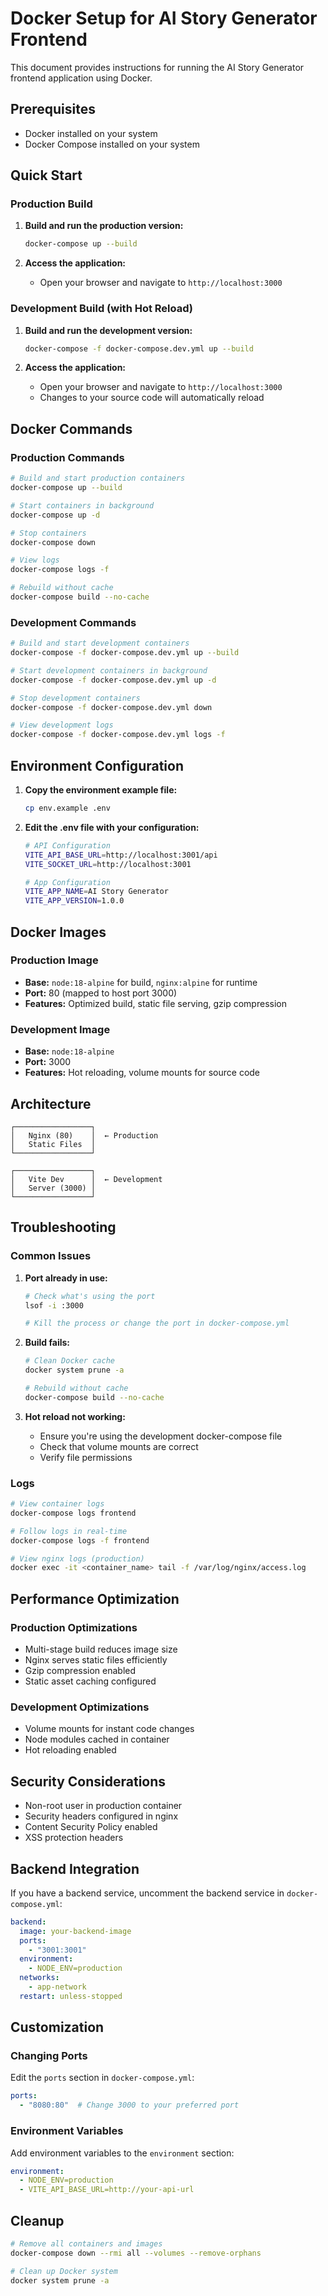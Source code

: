 # Docker Setup for AI Story Generator Frontend

This document provides instructions for running the AI Story Generator frontend application using Docker.

## Prerequisites

- Docker installed on your system
- Docker Compose installed on your system

## Quick Start

### Production Build

1. **Build and run the production version:**
   ```bash
   docker-compose up --build
   ```

2. **Access the application:**
   - Open your browser and navigate to `http://localhost:3000`

### Development Build (with Hot Reload)

1. **Build and run the development version:**
   ```bash
   docker-compose -f docker-compose.dev.yml up --build
   ```

2. **Access the application:**
   - Open your browser and navigate to `http://localhost:3000`
   - Changes to your source code will automatically reload

## Docker Commands

### Production Commands

```bash
# Build and start production containers
docker-compose up --build

# Start containers in background
docker-compose up -d

# Stop containers
docker-compose down

# View logs
docker-compose logs -f

# Rebuild without cache
docker-compose build --no-cache
```

### Development Commands

```bash
# Build and start development containers
docker-compose -f docker-compose.dev.yml up --build

# Start development containers in background
docker-compose -f docker-compose.dev.yml up -d

# Stop development containers
docker-compose -f docker-compose.dev.yml down

# View development logs
docker-compose -f docker-compose.dev.yml logs -f
```

## Environment Configuration

1. **Copy the environment example file:**
   ```bash
   cp env.example .env
   ```

2. **Edit the .env file with your configuration:**
   ```bash
   # API Configuration
   VITE_API_BASE_URL=http://localhost:3001/api
   VITE_SOCKET_URL=http://localhost:3001
   
   # App Configuration
   VITE_APP_NAME=AI Story Generator
   VITE_APP_VERSION=1.0.0
   ```

## Docker Images

### Production Image
- **Base:** `node:18-alpine` for build, `nginx:alpine` for runtime
- **Port:** 80 (mapped to host port 3000)
- **Features:** Optimized build, static file serving, gzip compression

### Development Image
- **Base:** `node:18-alpine`
- **Port:** 3000
- **Features:** Hot reloading, volume mounts for source code

## Architecture

```
┌─────────────────┐
│   Nginx (80)    │  ← Production
│   Static Files  │
└─────────────────┘

┌─────────────────┐
│   Vite Dev      │  ← Development
│   Server (3000) │
└─────────────────┘
```

## Troubleshooting

### Common Issues

1. **Port already in use:**
   ```bash
   # Check what's using the port
   lsof -i :3000
   
   # Kill the process or change the port in docker-compose.yml
   ```

2. **Build fails:**
   ```bash
   # Clean Docker cache
   docker system prune -a
   
   # Rebuild without cache
   docker-compose build --no-cache
   ```

3. **Hot reload not working:**
   - Ensure you're using the development docker-compose file
   - Check that volume mounts are correct
   - Verify file permissions

### Logs

```bash
# View container logs
docker-compose logs frontend

# Follow logs in real-time
docker-compose logs -f frontend

# View nginx logs (production)
docker exec -it <container_name> tail -f /var/log/nginx/access.log
```

## Performance Optimization

### Production Optimizations
- Multi-stage build reduces image size
- Nginx serves static files efficiently
- Gzip compression enabled
- Static asset caching configured

### Development Optimizations
- Volume mounts for instant code changes
- Node modules cached in container
- Hot reloading enabled

## Security Considerations

- Non-root user in production container
- Security headers configured in nginx
- Content Security Policy enabled
- XSS protection headers

## Backend Integration

If you have a backend service, uncomment the backend service in `docker-compose.yml`:

```yaml
backend:
  image: your-backend-image
  ports:
    - "3001:3001"
  environment:
    - NODE_ENV=production
  networks:
    - app-network
  restart: unless-stopped
```

## Customization

### Changing Ports
Edit the `ports` section in `docker-compose.yml`:
```yaml
ports:
  - "8080:80"  # Change 3000 to your preferred port
```

### Environment Variables
Add environment variables to the `environment` section:
```yaml
environment:
  - NODE_ENV=production
  - VITE_API_BASE_URL=http://your-api-url
```

## Cleanup

```bash
# Remove all containers and images
docker-compose down --rmi all --volumes --remove-orphans

# Clean up Docker system
docker system prune -a
``` 